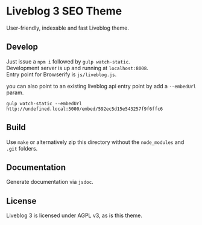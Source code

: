 # Liveblog 3 SEO Theme

User-friendly, indexable and fast Liveblog theme.

## Develop

Just issue a `npm i` followed by `gulp watch-static`.    
Development server is up and running at `localhost:8008`.    
Entry point for Browserify is `js/liveblog.js`.

you can also point to an existing liveblog api entry point by add a `--embedUrl` param.

```shell
gulp watch-static --embedUrl http://undefined.local:5000/embed/592ec5d15e543257f9f6ffc6
```

## Build

Use `make` or alternatively zip this directory without the `node_modules` and `.git` folders.

## Documentation

Generate documentation via `jsdoc`.

## License

Liveblog 3 is licensed under AGPL v3, as is this theme.
